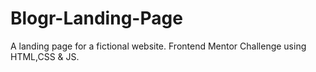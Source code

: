 # Blogr-Landing-Page
A landing page for a fictional website. Frontend Mentor Challenge using HTML,CSS &amp; JS.
